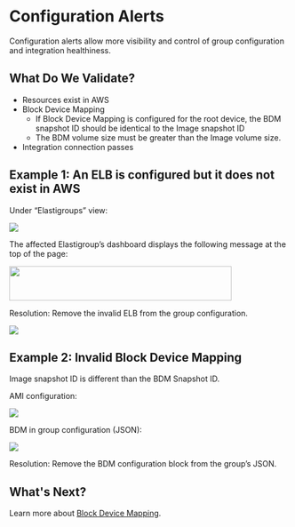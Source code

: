 # Configuration Alerts

Configuration alerts allow more visibility and control of group configuration and integration healthiness.

## What Do We Validate?
* Resources exist in AWS
* Block Device Mapping
  * If Block Device Mapping is configured for the root device, the BDM snapshot ID should be identical to the Image snapshot ID
  * The BDM volume size must be greater than the Image volume size.
* Integration connection passes

## Example 1: An ELB is configured but it does not exist in AWS

Under  “Elastigroups” view:

<img src="/elastigroup/_media/corefeatures-config-alerts-01.png" />

The affected Elastigroup’s dashboard displays the following message at the top of the page:

<img src="/elastigroup/_media/corefeatures-config-alerts-02.png" width="400" height="62" />

Resolution: Remove the invalid ELB from the group configuration.

<img src="/elastigroup/_media/corefeatures-config-alerts-03.png" />

## Example 2: Invalid Block Device Mapping

Image snapshot ID is different than the BDM Snapshot ID.

AMI configuration:

<img src="/elastigroup/_media/corefeatures-config-alerts-04.png" />

BDM in group configuration (JSON):

<img src="/elastigroup/_media/corefeatures-config-alerts-05.png" />

Resolution: Remove the BDM configuration block from the group’s JSON.

## What's Next?

Learn more about [Block Device Mapping](elastigroup/features/compute/block-device-mapping.md).

